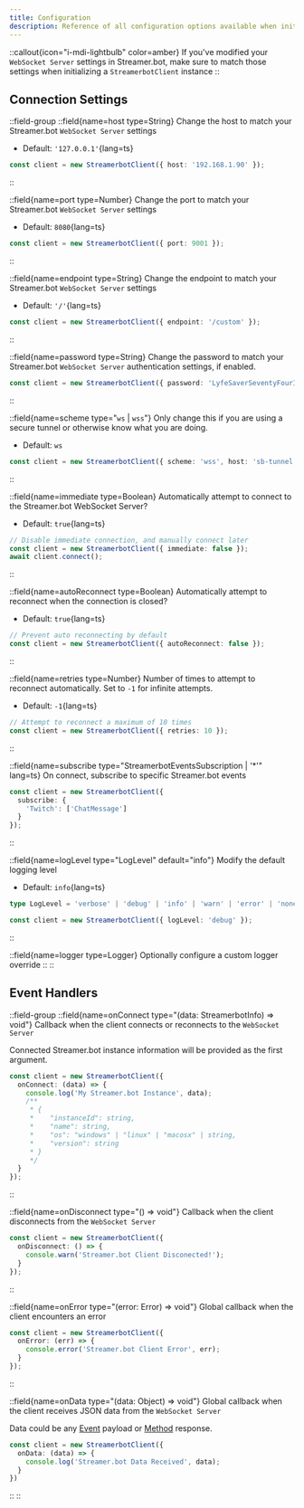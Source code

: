 ```yaml
---
title: Configuration
description: Reference of all configuration options available when initializing a Streamer.bot client
---
```


::callout{icon="i-mdi-lightbulb" color=amber}
If you've modified your `WebSocket Server` settings in Streamer.bot, make sure to match those settings when initializing a `StreamerbotClient` instance
::

## Connection Settings

::field-group
  ::field{name=host type=String}
  Change the host to match your Streamer.bot `WebSocket Server` settings
  - Default: `'127.0.0.1'`{lang=ts}
  ```ts
  const client = new StreamerbotClient({ host: '192.168.1.90' });
  ```
  ::

  ::field{name=port type=Number}
  Change the port to match your Streamer.bot `WebSocket Server` settings
  - Default: `8080`{lang=ts}
  ```ts
  const client = new StreamerbotClient({ port: 9001 });
  ```
  ::

  ::field{name=endpoint type=String}
  Change the endpoint to match your Streamer.bot `WebSocket Server` settings
  - Default: `'/'`{lang=ts}
  ```ts
  const client = new StreamerbotClient({ endpoint: '/custom' });
  ```
  ::

  ::field{name=password type=String}
  Change the password to match your Streamer.bot `WebSocket Server` authentication settings, if enabled.
  ```ts
  const client = new StreamerbotClient({ password: 'LyfeSaverSeventyFourIsMyDaddy' });
  ```
  ::

  ::field{name=scheme type="`ws` | `wss`"}
  Only change this if you are using a secure tunnel or otherwise know what you are doing.
  - Default: `ws`
  ```ts
  const client = new StreamerbotClient({ scheme: 'wss', host: 'sb-tunnel.my-tailnet.ts.net' });
  ```
  ::

  ::field{name=immediate type=Boolean}
  Automatically attempt to connect to the Streamer.bot WebSocket Server?
  - Default: `true`{lang=ts}
  ```ts
  // Disable immediate connection, and manually connect later
  const client = new StreamerbotClient({ immediate: false });
  await client.connect();
  ```
  ::

  ::field{name=autoReconnect type=Boolean}
  Automatically attempt to reconnect when the connection is closed?
  - Default: `true`{lang=ts}
  ```ts
  // Prevent auto reconnecting by default
  const client = new StreamerbotClient({ autoReconnect: false });
  ```
  ::

  ::field{name=retries type=Number}
  Number of times to attempt to reconnect automatically. Set to `-1` for infinite attempts.
  - Default: `-1`{lang=ts}
  ```ts
  // Attempt to reconnect a maximum of 10 times
  const client = new StreamerbotClient({ retries: 10 });
  ```
  ::

  ::field{name=subscribe type="StreamerbotEventsSubscription | '*'" lang=ts}
  On connect, subscribe to specific Streamer.bot events

  ```ts
  const client = new StreamerbotClient({
    subscribe: {
      'Twitch': ['ChatMessage']
    }
  });
  ```
  ::

  ::field{name=logLevel type="LogLevel" default="info"}
  Modify the default logging level

  - Default: `info`{lang=ts}

  ```ts
  type LogLevel = 'verbose' | 'debug' | 'info' | 'warn' | 'error' | 'none';
  ```

  ```ts [Example]
  const client = new StreamerbotClient({ logLevel: 'debug' });
  ```
  ::

  ::field{name=logger type=Logger}
  Optionally configure a custom logger override
  ::
::


## Event Handlers

::field-group
  ::field{name=onConnect type="(data: StreamerbotInfo) => void"}
  Callback when the client connects or reconnects to the `WebSocket Server`

  Connected Streamer.bot instance information will be provided as the first argument.

  ```ts
  const client = new StreamerbotClient({
    onConnect: (data) => {
      console.log('My Streamer.bot Instance', data);
      /**
       * {
       *    "instanceId": string,
       *    "name": string,
       *    "os": "windows" | "linux" | "macosx" | string,
       *    "version": string
       * }
       */
    }
  });
  ```
  ::

  ::field{name=onDisconnect type="() => void"}
  Callback when the client disconnects from the `WebSocket Server`

  ```ts
  const client = new StreamerbotClient({
    onDisconnect: () => {
      console.warn('Streamer.bot Client Disconected!');
    }
  });
  ```
  ::

  ::field{name=onError type="(error: Error) => void"}
  Global callback when the client encounters an error

  ```ts
  const client = new StreamerbotClient({
    onError: (err) => {
      console.error('Streamer.bot Client Error', err);
    }
  });
  ```
  ::

  ::field{name=onData type="(data: Object) => void"}
  Global callback when the client receives JSON data from the `WebSocket Server`

  Data could be any [Event](/api/events) payload or [Method](/api/requests) response.

  ```ts
  const client = new StreamerbotClient({
    onData: (data) => {
      console.log('Streamer.bot Data Received', data);
    }
  })
  ```
  ::
::